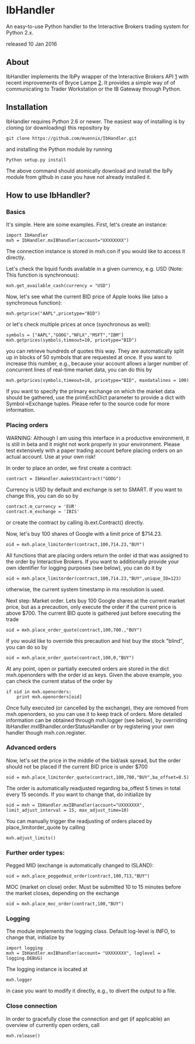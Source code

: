 IbHandler
=================================================================

An easy-to-use Python handler to the Interactive Brokers trading system for Python 2.x.

released 10 Jan 2016

About
------------------------------------------------------------------------------
IbHandler implements the IbPy wrapper of the Interactive Brokers API [1] with recent improvements of Bryce Lampe [2]. It provides a simple way of of communicating to Trader Workstation or the IB Gateway through Python.

Installation
------------------------------------------------------------------------------
IbHandler requires Python 2.6 or newer. The easiest way of installing is by cloning (or downloading) this repository by

	git clone https://github.com/muennix/IbHandler.git

and installing the Python module by running

	Python setup.py install

The above command should atomically download and install the IbPy module from github in case you  have not already installed it.


How to use IbHandler?
------------------------------------------------------------------------------
### Basics

It's simple. Here are some examples. First, let's create an instance:

	import IbHandler
	mxh = IbHandler.mxIBhandler(account="UXXXXXXX")
	
The connection instance is stored in mxh.con if you would like to access it directly.
	
Let's check the liquid funds available in a given currency, e.g. USD (Note: This function is synchronous):

	mxh.get_available_cash(currency = "USD")
	
Now, let's see what the current BID price of Apple looks like (also a synchronous function):

	mxh.getprice("AAPL",pricetype="BID")
	
or let's check multiple prices at once (synchronous as well):

	symbols = ["AAPL","GOOG","NFLX","MSFT","IBM"]
	mxh.getprices(symbols,timeout=10, pricetype="BID")
	
you can retrieve hundreds of quotes this way. They are automatically split up in blocks of 50 symbols that are requested at once. If you want to increase this number, e.g., because your account allows a larger number of concurrent lines of real-time market data, you can do this by
	
	mxh.getprices(symbols,timeout=10, pricetype="BID", maxdatalines = 100)
	
If you want to specify the primary exchange on which the market data should be gathered, use the primExchDict parameter to provide a dict with Symbol->Exchange tuples. Please refer to the source code for more information.

### Placing orders
WARNING: Although I am using this interface in a productive environment, it is still in beta and it might not work properly in your environment. Please test extensively with a paper trading account before placing orders on an actual account. Use at your own risk!

In order to place an order, we first create a contract:

	contract = IbHandler.makeStkContract("GOOG")

Currency is USD by default and exchange is set to SMART. If you want to change this, you can do so by

	contract.m_currency = 'EUR'
	contract.m_exchange = 'IBIS'	

or create the contract by calling ib.ext.Contract() directly.

Now, let's buy 100 shares of Google with a limit price of $714.23.

	oid = mxh.place_limitorder(contract,100,714.23,"BUY")
	
All functions that are placing orders return the order id that was assigned to the order by Interactive Brokers. If you want to additionally provide your own identifier for logging purposes (see below), you can do it by

	oid = mxh.place_limitorder(contract,100,714.23,"BUY",unique_ID=123)
	
otherwise, the current system timestamp in ms resolution is used.

Next step: Market order. Lets buy 100 Google shares at the current market price, but as a precaution, only execute the order if the current price is above $700. The current BID quote is gathered just before executing the trade

	oid = mxh.place_order_quote(contract,100,700.,"BUY")
	
If you would like to override this precaution and hist buy the stock "blind", you can do so by 

	oid = mxh.place_order_quote(contract,100,0,"BUY")

At any point, open or partially executed orders are stored in the dict mxh.openorders with the order id as keys. Given the above example, you can check the current status of the order by

	if oid in mxh.openorders:
		print mxh.openorders[oid]
	
Once fully executed (or cancelled by the exchange), they are removed from mxh.openorders, so you can use it to keep track of orders. More detailed information can be obtained through mxh.logger (see below), by overriding IbHandler.mxIBhandler.orderStatusHandler or by registering your own handler though mxh.con.register.

### Advanced orders
Now, let's set the price in the middle of the bid/ask spread, but the order should not be placed if the current BID price is under $700

	oid = mxh.place_limitorder_quote(contract,100,700,"BUY",ba_offset=0.5)

The order is automatically readjusted regarding ba_offest 5 times in total every 15 seconds. If you want to change that, do initialize by

	oid = mxh = IbHandler.mxIBhandler(account="UXXXXXXX", limit_adjust_interval = 15, max_adjust_time=10)

You can manually trigger the readjusting of orders placed by place_limitorder_quote by calling 

	mxh.adjust_limits()

### Further order types: 

Pegged MID (exchange is automatically changed to ISLAND):

	oid = mxh.place_peggedmid_order(contract,100,713,"BUY")

MOC (market on close) order. Must be submitted 10 to 15 minutes before the market closes, depending on the exchange
	
	oid = mxh.place_moc_order(contract,100,"BUY")

### Logging

The module implements the logging class. Default log-level is INFO, to change that, initialize by 

	import logging
	mxh = IbHandler.mxIBhandler(account= "UXXXXXXX", loglevel = logging.DEBUG)

The logging instance is located at

	mxh.logger
	
in case you want to modify it directly, e.g., to divert the output to a file. 

### Close connection
In order to gracefully close the connection and get (if applicable) an overview of currently open orders, call

	mxh.release()

[1]: https://code.google.com/p/ibpy/
[2]: https://github.com/blampe/IbPy
